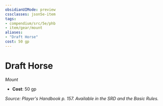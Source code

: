 ```yaml
---
obsidianUIMode: preview
cssclasses: json5e-item
tags:
- compendium/src/5e/phb
- item/gear/mount
aliases: 
- "Draft Horse"
cost: 50 gp
---
```

# Draft Horse
*Mount*  

- **Cost**: 50 gp

*Source: Player's Handbook p. 157. Available in the SRD and the Basic Rules.*